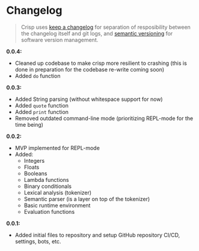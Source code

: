 # Changelog

> Crisp uses [keep a changelog](https://keepachangelog.com/en/1.0.0/) for separation of resposibility between the changelog itself and git logs, and [semantic versioning](https://semver.org/) for software version management.

**0.0.4:**
- Cleaned up codebase to make crisp more resilient to crashing (this is done in preparation for the codebase re-write coming soon)
- Added `do` function

**0.0.3:**
- Added String parsing (without whitespace support for now)
- Added `quote` function
- Added `print` function
- Removed outdated command-line mode (prioritizing REPL-mode for the time being)

**0.0.2:**
- MVP implemented for REPL-mode
- Added:
  - Integers
  - Floats
  - Booleans
  - Lambda functions
  - Binary conditionals
  - Lexical analysis (tokenizer)
  - Semantic parser (is a layer on top of the tokenizer)
  - Basic runtime environment
  - Evaluation functions

**0.0.1:**
- Added initial files to repository and setup GitHub repository CI/CD, settings, bots, etc.
